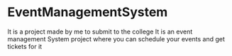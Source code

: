 # EventManagementSystem
It is a project made by me to submit to the college It is an event management System project where you can schedule your events and get tickets for it 

